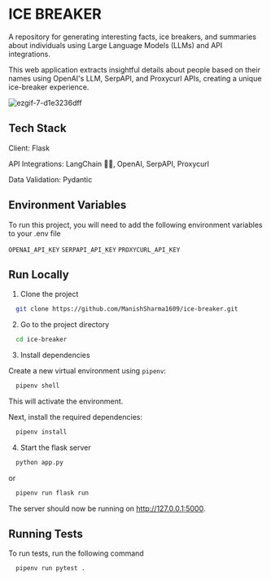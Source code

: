 # ICE BREAKER

A repository for generating interesting facts, ice breakers, and summaries about individuals using Large Language Models (LLMs) and API integrations.

This web application extracts insightful details about people based on their names using OpenAI's LLM, SerpAPI, and Proxycurl APIs, creating a unique ice-breaker experience. 

![ezgif-7-d1e3236dff](https://github.com/user-attachments/assets/39ebe4ff-5a23-4f9d-a7a4-8b28605ea261)


## Tech Stack
Client: Flask

API Integrations: LangChain 🦜🔗, OpenAI, SerpAPI, Proxycurl

Data Validation: Pydantic

## Environment Variables

To run this project, you will need to add the following environment variables to your .env file

`OPENAI_API_KEY`
`SERPAPI_API_KEY`
`PROXYCURL_API_KEY`

## Run Locally

1. Clone the project

```bash
  git clone https://github.com/ManishSharma1609/ice-breaker.git
```

2. Go to the project directory

```bash
  cd ice-breaker
```

3. Install dependencies

Create a new virtual environment using `pipenv`:

```bash
  pipenv shell
```

This will activate the environment.

Next, install the required dependencies:

```bash
  pipenv install
```

4. Start the flask server

```bash
  python app.py
```
or

```bash
  pipenv run flask run

```
The server should now be running on http://127.0.0.1:5000.

## Running Tests

To run tests, run the following command

```bash
  pipenv run pytest .
```

